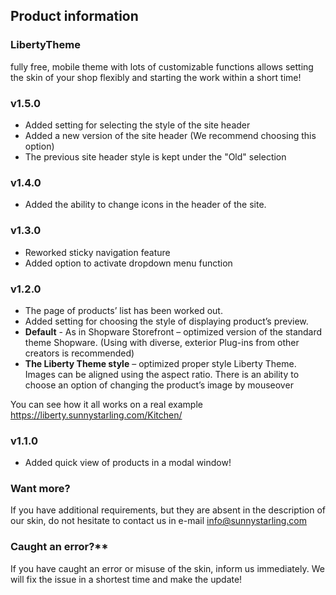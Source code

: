 ## Product information

### LibertyTheme
fully free, mobile theme with lots of customizable functions allows setting the skin of your shop flexibly and starting the work within a short time!

### v1.5.0
- Added setting for selecting the style of the site header
- Added a new version of the site header (We recommend choosing this option)
- The previous site header style is kept under the "Old" selection

### v1.4.0
- Added the ability to change icons in the header of the site.

### v1.3.0
- Reworked sticky navigation feature
- Added option to activate dropdown menu function

### v1.2.0

- The page of products’ list has been worked out.
- Added setting for choosing the style of displaying product’s preview. 
- **Default** - As in Shopware  Storefront  – optimized version of the standard theme Shopware.
(Using with diverse, exterior Plug-ins from other creators is recommended)
- **The Liberty Theme style** – optimized proper style Liberty Theme.
Images can be aligned using the aspect ratio.
There is an ability to choose an option of changing the product’s image by mouseover

You can see how it all works on a real example 
https://liberty.sunnystarling.com/Kitchen/

### v1.1.0
- Added quick view of products in a modal window!

### Want more?
If you have additional requirements, but they are absent in the description of our skin, do not hesitate to contact us in e-mail info@sunnystarling.com

### Caught an error?**
If you have caught an error or misuse of the skin, inform us immediately. We will fix the issue in a shortest time and make the update!